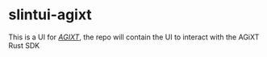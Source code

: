 # slintui-agixt
This is a UI for *[AGIXT](https://github.com/Josh-XT/AGiXT)*,  the repo will contain the UI to interact with the AGiXT Rust SDK

